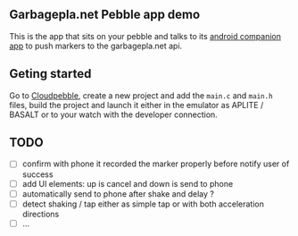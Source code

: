 ## Garbagepla.net Pebble app demo
This is the app that sits on your pebble and talks to its [android companion app](https://github.com/garbageplanet/android) to push markers to the garbagepla.net api.

## Geting started

Go to [Cloudpebble](https://cloudpebble.net/ide/), create a new project and add the `main.c` and `main.h` files, build the project and launch it either in the emulator as APLITE / BASALT or to your watch with the developer connection.

## TODO

- [ ] confirm with phone it recorded the marker properly before notify user of success
- [ ] add UI elements: up is cancel and down is send to phone
- [ ] automatically send to phone after shake and delay ?
- [ ] detect shaking / tap either as simple tap or with both acceleration directions
- [ ] ...